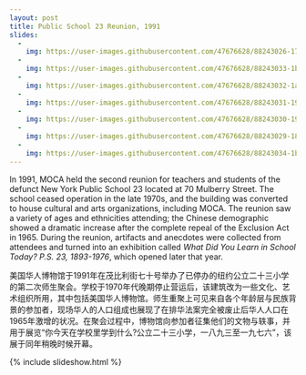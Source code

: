 ```yaml
---
layout: post
title: Public School 23 Reunion, 1991
slides:
  -
    img: https://user-images.githubusercontent.com/47676628/88243026-17b53d80-cc5d-11ea-8cc7-19bd9e8682b5.jpg
  -
    img: https://user-images.githubusercontent.com/47676628/88243033-1b48c480-cc5d-11ea-97a1-ea8da060cdc6.jpg
  -
    img: https://user-images.githubusercontent.com/47676628/88243032-1a179780-cc5d-11ea-9706-33eb537102ae.jpg
  -
    img: https://user-images.githubusercontent.com/47676628/88243031-197f0100-cc5d-11ea-9e07-a540ec114503.jpg
  -
    img: https://user-images.githubusercontent.com/47676628/88243030-197f0100-cc5d-11ea-8c9a-022e14b3182a.jpg
  -
    img: https://user-images.githubusercontent.com/47676628/88243029-18e66a80-cc5d-11ea-9040-4564531d2dc7.jpg
  -
    img: https://user-images.githubusercontent.com/47676628/88243034-1b48c480-cc5d-11ea-9864-e6f6d04f9507.jpg
---
```


In 1991, MOCA held the second reunion for teachers and students of the defunct New York Public School 23 located at 70 Mulberry Street. The school ceased operation in the late 1970s, and the building was converted to house cultural and arts organizations, including MOCA. The reunion saw a variety of ages and ethnicities attending; the Chinese demographic showed a dramatic increase after the complete repeal of the Exclusion Act in 1965. During the reunion, artifacts and anecdotes were collected from attendees and turned into an exhibition called *What Did You Learn in School Today? P.S. 23, 1893-1976*, which opened later that year.  

美国华人博物馆于1991年在茂比利街七十号举办了已停办的纽约公立二十三小学的第二次师生聚会。学校于1970年代晚期停止营运后，该建筑改为一些文化、艺术组织所用，其中包括美国华人博物馆。师生重聚上可见来自各个年龄层与民族背景的参加者，现场华人的人口组成也展现了在排华法案完全被废止后华人人口在1965年激增的状况。在聚会过程中，博物馆向参加者征集他们的文物与轶事，并用于展览“你今天在学校里学到什么?公立二十三小学，一八九三至一九七六”，该展于同年稍晚时候开幕。

{% include slideshow.html %}


